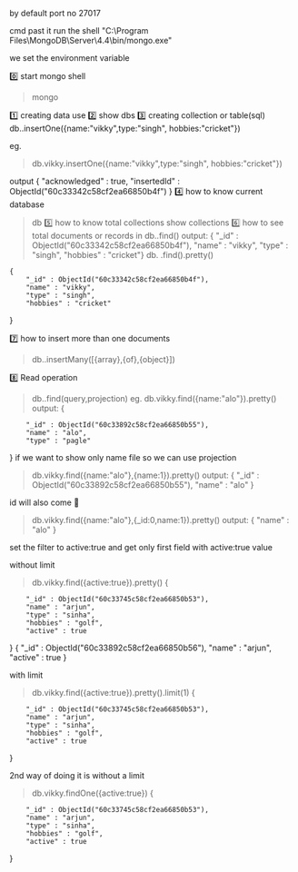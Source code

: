 by default port no 27017

cmd past it run the shell
"C:\Program Files\MongoDB\Server\4.4\bin/mongo.exe"

we set the environment variable

0️⃣ start mongo shell

> mongo

1️⃣ creating data
use <database name>
2️⃣ show dbs
3️⃣ creating collection or table(sql)
db.<name of collection>.insertOne({name:"vikky",type:"singh", hobbies:"cricket"})

eg.

> db.vikky.insertOne({name:"vikky",type:"singh", hobbies:"cricket"})

output
{
"acknowledged" : true,
"insertedId" : ObjectId("60c33342c58cf2ea66850b4f")
}
4️⃣ how to know current database

> db
> 5️⃣ how to know total collections
> show collections
> 6️⃣ how to see total documents or records in
> db.<collection name>.find()
> output:
> { "\_id" : ObjectId("60c33342c58cf2ea66850b4f"), "name" : "vikky", "type" : "singh", "hobbies" : "cricket"}
> db.<collection name> .find().pretty()

    {
        "_id" : ObjectId("60c33342c58cf2ea66850b4f"),
        "name" : "vikky",
        "type" : "singh",
        "hobbies" : "cricket"

}

7️⃣ how to insert more than one documents

> db.<collections name>.insertMany([{array},{of},{object}])

8️⃣ Read operation

> db.<collection name>.find(query,projection)
> eg.
> db.vikky.find({name:"alo"}).pretty()
> output:
> {

        "_id" : ObjectId("60c33892c58cf2ea66850b55"),
        "name" : "alo",
        "type" : "pagle"

}
if we want to show only name file so we can use projection

> db.vikky.find({name:"alo"},{name:1}).pretty()
> output:
> { "\_id" : ObjectId("60c33892c58cf2ea66850b55"), "name" : "alo" }

id will also come 🤔

> db.vikky.find({name:"alo"},{\_id:0,name:1}).pretty()
> output:
> { "name" : "alo" }

set the filter to active:true and get only first field with active:true value

without limit

> db.vikky.find({active:true}).pretty()
> {

        "_id" : ObjectId("60c33745c58cf2ea66850b53"),
        "name" : "arjun",
        "type" : "sinha",
        "hobbies" : "golf",
        "active" : true

}
{
"\_id" : ObjectId("60c33892c58cf2ea66850b56"),
"name" : "arjun",
"active" : true
}

with limit

> db.vikky.find({active:true}).pretty().limit(1)
> {

        "_id" : ObjectId("60c33745c58cf2ea66850b53"),
        "name" : "arjun",
        "type" : "sinha",
        "hobbies" : "golf",
        "active" : true

}

2nd way of doing it is
without a limit

> db.vikky.findOne({active:true})
> {

        "_id" : ObjectId("60c33745c58cf2ea66850b53"),
        "name" : "arjun",
        "type" : "sinha",
        "hobbies" : "golf",
        "active" : true

}
